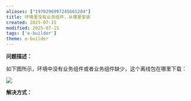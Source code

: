 ```yaml
---
aliases: ["1970296997245665204"]
title: 环境里没有业务组件，从哪里安装
created: 2025-07-15
modified: 2025-07-15
tags: ['e-builder']
theme: e-builder
---
```


**问题描述：**

如下图所示，环境中没有业务组件或者业务组件缺少，这个离线包在哪里下载：

![](https://myhelpdoc.oss-cn-heyuan.aliyuncs.com/mdimages/4248470ee5a59197c2a1c176b0287ec2.jpg)

**解决方式：**

